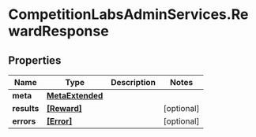 # CompetitionLabsAdminServices.RewardResponse

## Properties

Name | Type | Description | Notes
------------ | ------------- | ------------- | -------------
**meta** | [**MetaExtended**](MetaExtended.md) |  | 
**results** | [**[Reward]**](Reward.md) |  | [optional] 
**errors** | [**[Error]**](Error.md) |  | [optional] 


